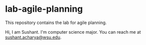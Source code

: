 # lab-agile-planning
This repository contains the lab for agile planning.

Hi, I am Sushant. 
I'm computer science major. 
You can reach me at sushant.acharya@wsu.edu.
